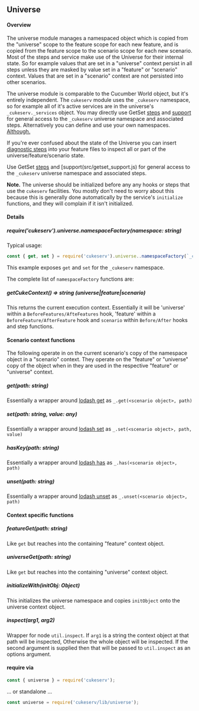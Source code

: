 ## Universe

#### Overview

The universe module manages a namespaced object which is copied from the "universe" scope to the feature scope for each new feature, and is copied from the feature scope to the scenario scope for each new scenario. Most of the steps and service make use of the Universe for their internal state. So for example values that are set in a "universe" context persist in all steps unless they are masked by value set in a "feature" or "scenario" context. Values that are set in a "scenario" context are not persisted into other scenarios.

The universe module is comparable to the Cucumber World object, but it's entirely independent. The `cukeserv` module uses the `_cukeserv` namespace, so for example all of it's active services are in the universe's `_cukeserv._services` object. You may directly use GetSet [steps](../getset_steps.js) and [support](../getset_support.js) for general access to the `_cukeserv` universe namespace and associated steps. Alternatively you can define and use your own namespaces. [Although.](https://notalwaysright.com/wp-content/uploads/2014/01/Common-Sense-just-because-you-can-doesnt-mean-you-should.jpg)

If you're ever confused about the state of the Universe you can insert [diagnostic steps](../diagnostic_steps.js) into your feature files to inspect all or part of the universe/feature/scenario state.

Use GetSet [steps](../getset_steps.js) and [support(src/getset_support.js) for general access to the `_cukeserv` universe namespace and associated steps.

**Note.** The universe should be initialized before any any hooks or steps that use the `cukeserv` facilities.
You mostly don't need to worry about this because this is generally done automatically by the service's `initialize` functions, and they will complain if it isn't initialized.

#### Details

##### require('cukeserv').universe.namespaceFactory(namespace: string)

Typical usage:
```javascript
const { get, set } = require('cukeserv').universe..namespaceFactory(`_cukeserv`);
```
This example exposes `get` and `set` for the `_cukeserv` namespace.

The complete list of `namespaceFactory` functions are:

##### getCukeContext() => string (universe|feature|scenario)

This returns the current execution context. Essentially it will be 'universe' within a `BeforeFeatures/AfteFeatures` hook, 'feature' within a `BeforeFeature/AfterFeature` hook and `scenario` within `Before/After` hooks and step functions.


#### Scenario context functions

The following operate in on the current scenario's copy of the namespace object in a "scenario" context. They operate on the "feature" or "universe" copy of the object when in they are used in the respective "feature" or "universe" context.

##### get(path: string)

Essentially a wrapper around [lodash get](https://lodash.com/docs/4.17.4#get) as `_.get(<scenario object>, path)`

##### set(path: string, value: any)

Essentially a wrapper around [lodash set](https://lodash.com/docs/4.17.4#set) as `_.set(<scenario object>, path, value)`

##### hasKey(path: string)

Essentially a wrapper around [lodash has](https://lodash.com/docs/4.17.4#has) as `_.has(<scenario object>, path)`

##### unset(path: string)

Essentially a wrapper around [lodash unset](https://lodash.com/docs/4.17.4#unset) as `_.unset(<scenario object>, path)`

#### Context specific functions

##### featureGet(path: string)

Like `get` but reaches into the containing "feature" context object.

##### universeGet(path: string)

Like `get` but reaches into the containing "universe" context object.

##### initializeWith(initObj: Object)

This initializes the universe namespace and copies `initObject` onto the universe context object.

##### inspect(arg1, arg2)

Wrapper for node `util.inspect`.  If `arg1` is a string the context object at that path will be inspected, Otherwise the whole object will be inspected. If the second argument is supplied then that will be passed to `util.inspect` as an options argument.


#### require via

```javascript
const { universe } = require('cukeserv');
```
... or standalone ...

```javascript
const universe = require('cukeserv/lib/universe');
```
